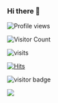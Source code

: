 ### Hi there 👋

<!--
**VictorPoprozhuk/VictorPoprozhuk** is a ✨ _special_ ✨ repository because its `README.md` (this file) appears on your GitHub profile.

Here are some ideas to get you started:

- 🔭 I’m currently working on ...
- 🌱 I’m currently learning ...
- 👯 I’m looking to collaborate on ...
- 🤔 I’m looking for help with ...
- 💬 Ask me about ...
- 📫 How to reach me: ...
- 😄 Pronouns: ...
- ⚡ Fun fact: ...
-->
![Profile views](https://gpvc.arturio.dev/VictorPoprozhuk)

![Visitor Count](https://profile-counter.glitch.me/VictorPoprozhuk/count.svg)

![visits](https://visit-counter.vercel.app/counter.png?page=&s=40&c=00ff00&bg=00000000&no=2&ff=digi)

[![Hits](https://hits.seeyoufarm.com/api/count/incr/badge.svg?url=https%3A%2F%2Fgithub.com%2FVictorPoprozhuk&count_bg=%2379C83D&title_bg=%23555555&icon=&icon_color=%23E7E7E7&title=hits&edge_flat=false)](https://hits.seeyoufarm.com)

![visitor badge](https://visitor-badge.glitch.me/badge?page_id=jwenjian.visitor-badge)


![](https://komarev.com/ghpvc/?username=VictorPoprozhuk)
